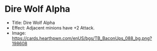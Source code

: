 # Dire Wolf Alpha
- Title:  Dire Wolf Alpha
- Effect:  Adjacent minions have +2 Attack.
- Image:  https://cards.hearthpwn.com/enUS/bgs/TB_BaconUps_088_bg.png?198608
